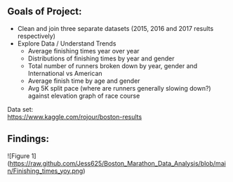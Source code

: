 ## Goals of Project:
* Clean and join three separate datasets (2015, 2016 and 2017 results respectively)
* Explore Data / Understand Trends
    * Average finishing times year over year
    * Distributions of finishing times by year and gender
    * Total number of runners broken down by year, gender and International vs American
    * Average finish time by age and gender
    * Avg 5K split pace (where are runners generally slowing down?) against elevation graph of race course

Data set:<br />
https://www.kaggle.com/rojour/boston-results <br />


## Findings:
![Figure 1] 
(https://raw.github.com/Jess625/Boston_Marathon_Data_Analysis/blob/main/Finishing_times_yoy.png)
